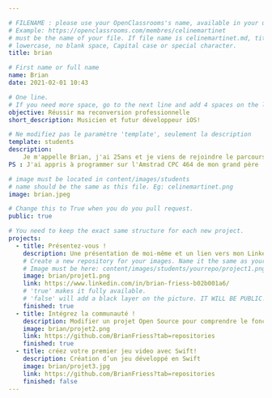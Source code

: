 ```yaml
---

# FILENAME : please use your OpenClassrooms's name, available in your url.
# Example: https://openclassrooms.com/membres/celinemartinet
# must be the name of your file. If file name is celinemartinet.md, title is celinemartinet.
# lowercase, no blank space, Capital case or special character.
title: brian

# First name or full name
name: Brian
date: 2021-02-01 10:43

# One line.
# If you need more space, go to the next line and add 4 spaces on the left, as in 'description'.
objective: Réussir ma reconversion professionnelle
short_description: Musicien et futur développeur iOS!

# Ne modifiez pas le paramètre 'template', seulement la description
template: students
description:
	Je m'appelle Brian, j'ai 25ans et je viens de rejoindre le parcours de développement d'application mobile iOS après avoir travaillé pendant 3 ans comme commercial.
PS : J'ai appris à programmer sur l'Amstrad CPC 464 de mon grand père

# image must be located in content/images/students
# name should be the same as this file. Eg: celinemartinet.png
image: brian.jpeg

# Change this to True when you do you pull request.
public: true

# You need to keep the exact same structure for each new project.
projects:
  - title: Présentez-vous !
    description: Une présentation de moi-même et un lien vers mon LinkedIn.
    # Create a new repository for your images. Name it the same as your nickname and profile picture.
    # Image must be here: content/images/students/yourrepo/project1.png
    image: brian/projet1.png
    link: https://www.linkedin.com/in/brian-friess-b02b001a6/
    # 'true' makes it fully available.
    # 'false' will add a black layer on the picture. IT WILL BE PUBLIC!
    finished: true
  - title: Intégrez la communauté !
    description: Modifier un projet Open Source pour comprendre le fonctionnement de Git
    image: brian/projet2.png
    link: https://github.com/BrianFriess?tab=repositories
    finished: true
  - title: créez votre premier jeu video avec Swift!
    description: Création d’un jeu développé en Swift 
    image: brian/projet3.jpg
    link: https://github.com/BrianFriess?tab=repositories
    finished: false
---
```

